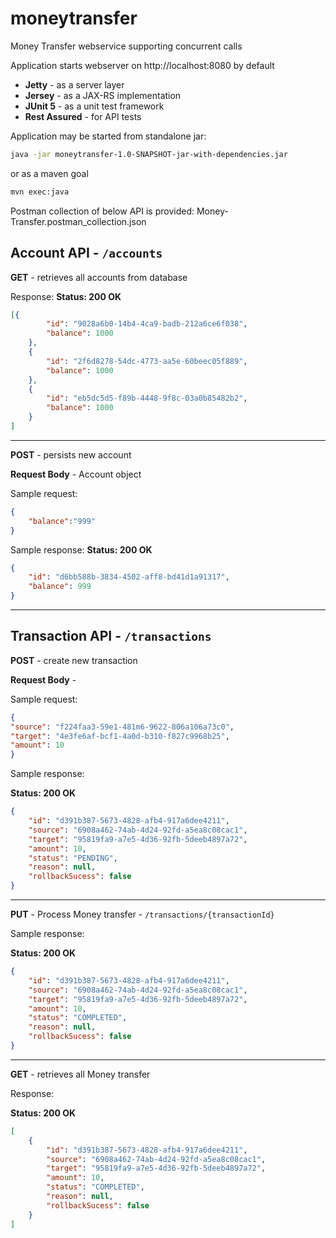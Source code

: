 
# moneytransfer
Money Transfer webservice supporting concurrent calls

Application starts webserver on http://localhost:8080 by default

 - **Jetty** - as a server layer
 - **Jersey** - as a JAX-RS implementation
 - **JUnit 5** - as a unit test framework
 - **Rest Assured** - for API tests

Application may be started from standalone jar:
```sh
java -jar moneytransfer-1.0-SNAPSHOT-jar-with-dependencies.jar
```
or as a maven goal

```sh
mvn exec:java
```
Postman collection of below API is provided: Money-Transfer.postman_collection.json


## Account API - `/accounts`

**GET** - retrieves all accounts from database

Response:
**Status: 200 OK**
```json
[{
        "id": "9028a6b0-14b4-4ca9-badb-212a6ce6f038",
        "balance": 1000
    },
    {
        "id": "2f6d8278-54dc-4773-aa5e-60beec05f889",
        "balance": 1000
    },
    {
        "id": "eb5dc5d5-f89b-4448-9f8c-03a0b85482b2",
        "balance": 1000
    }
]
```
---
**POST** - persists new account 


**Request Body** - Account object


Sample request:
```json
{
	"balance":"999"
}
```


Sample response:
**Status: 200 OK**
```json
{
    "id": "d6bb588b-3834-4502-aff8-bd41d1a91317",
    "balance": 999
}
```
---
## Transaction API - `/transactions`

**POST** - create new transaction


**Request Body** - 


Sample request:
```json
{
"source": "f224faa3-59e1-481m6-9622-806a106a73c0",
"target": "4e3fe6af-bcf1-4a0d-b310-f827c9968b25",
"amount": 10
}
```


Sample response:


**Status: 200 OK**
```json
{
    "id": "d391b387-5673-4828-afb4-917a6dee4211",
    "source": "6908a462-74ab-4d24-92fd-a5ea8c08cac1",
    "target": "95819fa9-a7e5-4d36-92fb-5deeb4897a72",
    "amount": 10,
    "status": "PENDING",
    "reason": null,
    "rollbackSucess": false
}
```
---
**PUT** - Process Money transfer - `/transactions/{transactionId}`

Sample response:


**Status: 200 OK**
```json
{
    "id": "d391b387-5673-4828-afb4-917a6dee4211",
    "source": "6908a462-74ab-4d24-92fd-a5ea8c08cac1",
    "target": "95819fa9-a7e5-4d36-92fb-5deeb4897a72",
    "amount": 10,
    "status": "COMPLETED",
    "reason": null,
    "rollbackSucess": false
}
```
---
**GET** - retrieves all Money transfer

Response:

**Status: 200 OK**
```json
[
    {
        "id": "d391b387-5673-4828-afb4-917a6dee4211",
        "source": "6908a462-74ab-4d24-92fd-a5ea8c08cac1",
        "target": "95819fa9-a7e5-4d36-92fb-5deeb4897a72",
        "amount": 10,
        "status": "COMPLETED",
        "reason": null,
        "rollbackSucess": false
    }
]
```
